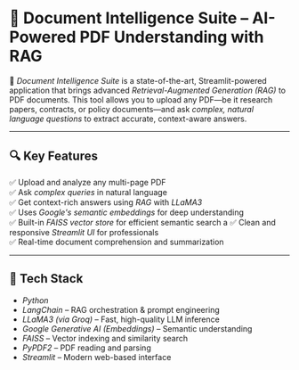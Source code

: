 # 🧠 Document Intelligence Suite – AI-Powered PDF Understanding with RAG

🚀 *Document Intelligence Suite* is a state-of-the-art, Streamlit-powered application that brings advanced *Retrieval-Augmented Generation (RAG)* to PDF documents. This tool allows you to upload any PDF—be it research papers, contracts, or policy documents—and ask *complex, natural language questions* to extract accurate, context-aware answers.

---

## 🔍 Key Features

✅ Upload and analyze any multi-page PDF  
✅ Ask *complex queries* in natural language  
✅ Get context-rich answers using *RAG* with *LLaMA3*  
✅ Uses *Google's semantic embeddings* for deep understanding  
✅ Built-in *FAISS vector store* for efficient semantic search  a
✅ Clean and responsive *Streamlit UI* for professionals  
✅ Real-time document comprehension and summarization  

---

## 🧠 Tech Stack

- *Python*
- *LangChain* – RAG orchestration & prompt engineering
- *LLaMA3 (via Groq)* – Fast, high-quality LLM inference
- *Google Generative AI (Embeddings)* – Semantic understanding
- *FAISS* – Vector indexing and similarity search
- *PyPDF2* – PDF reading and parsing
- *Streamlit* – Modern web-based interface

